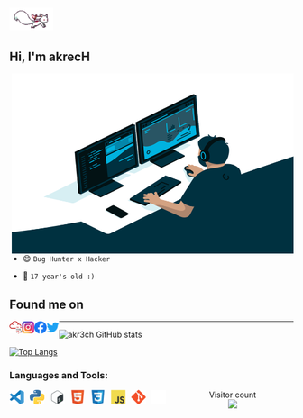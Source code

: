 ## <img height="40" src="/icons/kyubey.gif"/>
## Hi, I'm akrecH

<img  align="right" alt="GIF" src="/icons/code.gif?raw=true" width="500" height="320" />

- 😄 `Bug Hunter x Hacker`

- 🌱 `17 year's old :)`



## Found me on 

<a href="https://tryhackme/p/akrecH">
  <img align="left" alt="TryHackMe" width="22px" src="/icons/tryhackme.png" />
</a>
<a href="https://www.instagram.com/a_k_r_e_c_h/">
  <img align="left" alt="akrech's Instagram" width="22px" src="/icons/instagram.png" />
</a>
<a href="https://facebook.com/itz.a.k.r.e.c.h">
  <img align="left" alt="akrech's facebook" width="22px" src="/icons/facebook.svg" />
</a>
<a href="https://twitter.com/a_k_r_e_c_H">
  <img align="left" alt="akrecH | Twitter" width="22px" src="/icons/twitter.svg" />
</a>


-----------------------------------------------------------------------------------------------------------



![akr3ch GitHub stats](https://github-readme-stats.vercel.app/api?username=akr3ch&show_icons=true&theme=radical)

[![Top Langs](https://github-readme-stats.vercel.app/api/top-langs/?username=akr3ch&layout=compact)](https://github.com/akr3ch/github-readme-stats)

### Languages and Tools:

<img align="left" alt="Visual Studio Code" width="26px" src="/icons/vs-code.svg" style="padding-right:10px;" />
<img align="left" alt="Python" width="26px" src="/icons/python.png" style="padding-right:10px;" />
<img align="left" alt="Bash" width="26px" src="/icons/shell.png" style="padding-right:10px;" />
<img align="left" alt="HTML5" width="26px" src="/icons/html5.svg" style="padding-right:10px;" />
<img align="left" alt="CSS3" width="26px" src="/icons/css3.svg" style="padding-right:10px;" />
<img align="left" alt="JavaScript" width="26px" src="/icons/js.svg" style="padding-right:10px;" />
<img align="left" alt="Git" width="26px" src="/icons/git.svg" style="padding-right:10px;" />
<img align="left" alt="GitHub" width="26px" src="/icons/github.png" style="padding-right:10px;" />


<p align="center"> 
  Visitor count<br>
  <img src="https://profile-counter.glitch.me/akr3ch/count.svg" />
</p>
